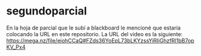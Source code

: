 # segundoparcial
En la hoja de parcial que le subí a blackboard le mencioné que estaría colocando la URL en este repositorio. 
La URL del video es la siguiente: 
https://mega.nz/file/eiohCCaQ#FZds36YoEpL73bLKYzssYiRIiGhzfRl1bB7opKV_Px4
